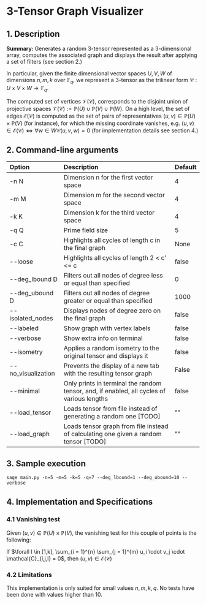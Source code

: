 # 3-Tensor Graph Visualizer

## 1. Description

<b>Summary: </b>Generates a random 3-tensor represented as a 3-dimensional array, computes the associated graph and displays the result after applying a set of filters (see section 2.) 

In particular, given the finite dimensional vector spaces $U,V,W$ of dimensions $n,m,k$ over $\mathbb{F}_q$, we represent a 3-tensor as the trilinear form $\mathcal{C} : U \times V \times W \rightarrow \mathbb{F}_q$. 

The computed set of vertices $\mathcal{V}(\mathcal{C})$, corresponds to the disjoint union of projective spaces $\mathcal{V}(\mathcal{C}) := \mathbb{P}(U) \cup \mathbb{P}(V) \cup \mathbb{P}(W)$. On a high level, the set of edges $\mathcal{E}(\mathcal{C})$ is computed as the set of pairs of representatives $(u,v) \in \mathbb{P}(U) \times \mathbb{P}(V)$ (for instance), for which the missing coordinate vanishes, e.g. $(u,v) \in \mathcal{E}(\mathcal{C}) \iff \forall w \in W \mathcal{C}(u,v,w) = 0$ (for implementation details see section 4.)


## 2. Command-line arguments


| Option | Description | Default |
|:-------|:------------|:--------|
| -n  N  | Dimension n for the first vector space |  4|
| -m  M  | Dimension m for the second vector space |  4| 
| -k  K  | Dimension k for the third vector space | 4 |
| -q  Q  | Prime field size | 5 |
|-c C    | Highlights all cycles of length c in the final graph | None |
|--loose | Highlights all cycles of length 2 < c' <= c | false |
| --deg_lbound D | Filters out all nodes of degree less or equal than specified | 0 |
| --deg_ubound D | Filters out all nodes of degree greater or equal than specified | 1000 |
| --isolated_nodes | Displays nodes of degree zero on the final graph | false |
| --labeled  | Show graph with vertex labels | false |
| --verbose | Show extra info on terminal | false | 
|--isometry | Applies a random isometry to the original tensor and displays it | false |
|--no_visualization | Prevents the display of a new tab with the resulting tensor graph | False |
|--minimal | Only prints in terminal the random tensor, and, if enabled, all cycles of various lengths | false | 
|--load_tensor | Loads tensor from file instead of generating a random one [TODO]| "" |
|--load_graph | Loads tensor graph from file instead of calculating one given a random tensor [TODO]| "" |

## 3. Sample execution

    sage main.py -n=5 -m=5 -k=5 -q=7 --deg_lbound=1 --deg_ubound=10 --verbose

## 4. Implementation and Specifications 

### 4.1 Vanishing test

Given $(u,v) \in \mathbb{P}(U) \times \mathbb{P}(V)$, the vanishing test for this couple of points is the following: 

If $\forall l \in [1,k], \sum_{i = 1}^{n} \sum_{j = 1}^{m} u_i \cdot v_j \cdot \mathcal{C}_{i,j,l} = 0$, then $(u,v) \in \mathcal{E}(\mathcal{C})$


### 4.2 Limitations

This implementation is only suited for small values $n,m,k,q$. No tests have been done with values higher than 10.

<footnote></footnote>